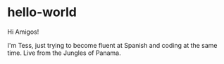# hello-world
Hi Amigos!

I'm Tess, just trying to become fluent at Spanish and coding at the same time.
Live from the Jungles of Panama.
